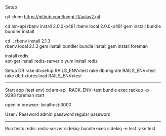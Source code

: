 Setup

 git clone https://github.com/luiggi-ff/aulas2.git

 cd am-api
 rbenv install 2.0.0-p481
 rbenv local  2.0.0-p481
 gem install bundle
 bundler install


 cd ..
 rbenv install 2.1.3                                                                                                       
 rbenv local  2.1.3
 gem install bundler
 bundle install
 gem install foreman


install redis       
 apt-get install redis-server
o
 yum install redis

Setup DB
 rake db:setup RAILS_ENV=test
 rake db:migrate RAILS_ENV=test
 rake db:fixtures:load  RAILS_ENV=test
                                                          

------------------------------------------------------
Start app (test env)
 cd am-api; RACK_ENV=test bundle exec rackup -p 9293
 foreman start

open in browser: localhost:3000

User   / Password
admin    password
regular  password


-----------------------------------------------------
Run tests
 redis: redis-server
 sidekiq: bundle exec sidekiq -e test
 rake test
